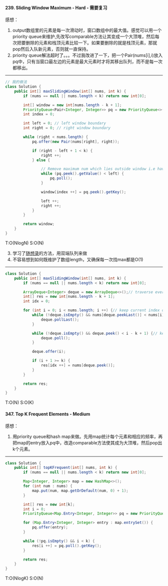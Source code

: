 #### 239. Sliding Window Maximum - Hard - 需要复习

感想：

1. output数组里的元素是每一次滑动时，窗口数组中的最大值。感觉可以用一个priority queue来维护,先改写comparable方法让其变成一个大顶堆，然后每次把要删除的元素和栈顶元素比较一下。如果要删除的就是栈顶元素，那就pop然后入队新元素，否则就一直保持。
2. priority queue解法超时了。。。不过我改进了一下，把一个Pair(nums[i],i)放入pq中，只有当窗口最左边的元素是最大元素时才将其移出队列，而不是每一次都移出。

---
```java
// 我的做法
class Solution {
    public int[] maxSlidingWindow(int[] nums, int k) {
        if (nums == null || nums.length < k) return new int[0];

        int[] window = new int[nums.length - k + 1];
        PriorityQueue<Pair<Integer, Integer>> pq = new PriorityQueue<>((i1, i2) -> (i2.getKey() - i1.getKey()));
        int index = 0;

        int left = 0; // left window boundary
        int right = 0; // right window boundary

        while (right < nums.length) {
            pq.offer(new Pair(nums[right], right));

            if (right - left + 1 < k) {
                right ++;
            } else {

                // Remove maximum num which lies outside window i.e having index less than left window boundary 
                while (pq.peek().getValue() < left) {
                    pq.poll();
                }

                window[index ++] = pq.peek().getKey();

                left ++;
                right ++;
            }
        }

        return window;
    }
}
```
T:O(NlogN) S:O(N)

3. 学习了[随想录](https://programmercarl.com/0239.%E6%BB%91%E5%8A%A8%E7%AA%97%E5%8F%A3%E6%9C%80%E5%A4%A7%E5%80%BC.html#%E6%80%9D%E8%B7%AF:~:text=%23-,Java,-%EF%BC%9A)的方法，用双端队列来做
4. 不容易想到如何既维护了数组length，又确保每一次找max都是O(1)

---
```java
class Solution {
    public int[] maxSlidingWindow(int[] nums, int k) {
        if (nums == null || nums.length < k) return new int[0];

        ArrayDeque<Integer> deque = new ArrayDeque<>();// traverse every index of the element in nums array
        int[] res = new int[nums.length - k + 1];
        int idx = 0;

        for (int i = 0; i < nums.length; i ++) {// keep current index of the element on the top and the max on the last
            while (!deque.isEmpty() && nums[deque.peekLast()] < nums[i]) { // keep the tail element is the max
                deque.pollLast();
            }

            while (!deque.isEmpty() && deque.peek() < i - k + 1) {// keep the size of deque is from i - k + 1 to i
                deque.poll();
            }

            deque.offer(i);

            if (i + 1 >= k) {
                res[idx ++] = nums[deque.peek()];
            }
        }

        return res;
    }
}
```
T:O(N) S:O(K)

#### 347. Top K Frequent Elements - Medium

感想：

1. 用priority queue和hash map来做。先用map统计每个元素和相应的频率，再把map的entry放入pq中，改造comparable方法使其成为大顶堆，然后pop出k个元素。

---
```java
class Solution {
    public int[] topKFrequent(int[] nums, int k) {
        if (nums == null || nums.length < k) return new int[0];

        Map<Integer, Integer> map = new HashMap<>();
        for (int num : nums) {
            map.put(num, map.getOrDefault(num, 0) + 1);
        }

        int[] res = new int[k];
        int i = 0;
        PriorityQueue<Map.Entry<Integer, Integer>> pq = new PriorityQueue<>((i1, i2) -> (i2.getValue() - i1.getValue()));

        for (Map.Entry<Integer, Integer> entry : map.entrySet()) {
            pq.offer(entry);
        }

        while (!pq.isEmpty() && i < k) {
            res[i ++] = pq.poll().getKey();
        }

        return res;
    }
}
```
T:O(NlogK) S:O(N)